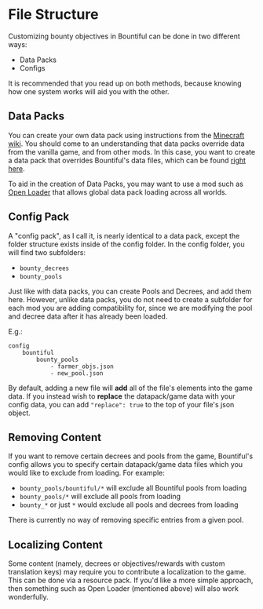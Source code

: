 
# File Structure

Customizing bounty objectives in Bountiful can be done in two different ways:
* Data Packs
* Configs

It is recommended that you read up on both methods, because knowing how one system
works will aid you with the other.

## Data Packs

You can create your own data pack using instructions
from the [Minecraft wiki](https://minecraft.fandom.com/wiki/Data_pack). You
should come to an understanding that data packs override data from the vanilla
game, and from other mods. In this case, you want to create a data pack that
overrides Bountiful's data files, which can be found 
[right here](https://github.com/ejektaflex/Bountiful-Fabric/tree/master/src/main/resources/data/bountiful).

To aid in the creation of Data Packs, you may want to use a mod such as [Open Loader](https://www.curseforge.com/minecraft/mc-mods/open-loader)
that allows global data pack loading across all worlds.


## Config Pack

A "config pack", as I call it, is nearly identical to a data pack, except
the folder structure exists inside of the config folder. In the config folder,
you will find two subfolders:
* `bounty_decrees`
* `bounty_pools`

Just like with data packs, you can create Pools and Decrees, and add them here. 
However, unlike data packs, you do not need to create a subfolder for each mod you
are adding compatibility for, since we are modifying the pool and decree data after 
it has already been loaded. 

E.g.:

```
config
    bountiful
        bounty_pools
            - farmer_objs.json
            - new_pool.json
```

By default, adding a new file will **add** all of the file's elements into the game data.
If you instead wish to **replace** the datapack/game data with your config data, you can add
`"replace": true` to the top of your file's json object.

## Removing Content

If you want to remove certain decrees and pools from the game, Bountiful's config allows you to specify
certain datapack/game data files which you would like to exclude from loading. For example:
* `bounty_pools/bountiful/*` will exclude all Bountiful pools from loading
* `bounty_pools/*` will exclude all pools from loading
* `bounty_*` or just `*` would exclude all pools and decrees from loading 

There is currently no way of removing specific entries from a given pool.

## Localizing Content

Some content (namely, decrees or objectives/rewards with custom translation keys) may require you to contribute a 
localization to the game. This can be done via a resource pack. If you'd like a more simple approach, then something
such as Open Loader (mentioned above) will also work wonderfully.

